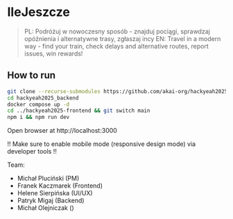 # IleJeszcze
> PL: Podróżuj w nowoczesny sposób - znajduj pociągi, sprawdzaj opóźnienia i alternatywne trasy, zgłaszaj incy
> EN: Travel in a modern way - find your train, check delays and alternative routes,  report issues, win rewards!

## How to run

```sh
git clone --recurse-submodules https://github.com/akai-org/hackyeah2025.git && cd hackyeah2025
cd hackyeah2025_backend
docker compose up -d
cd ../hackyeah2025-frontend && git switch main 
npm i && npm run dev
```

Open browser at http://localhost:3000

!! Make sure to enable mobile mode (responsive design mode) via developer tools !!

Team:
* Michał Pluciński (PM)
* Franek Kaczmarek (Frontend)
* Helene Sierpińska (UI/UX)
* Patryk Migaj (Backend)
* Michał Olejniczak ()

